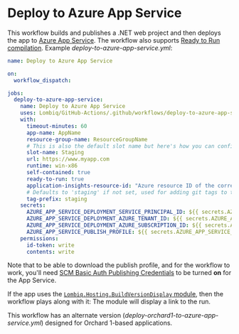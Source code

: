 # Deploy to Azure App Service

This workflow builds and publishes a .NET web project and then deploys the app to [Azure App Service](https://azure.microsoft.com/en-us/services/app-service/). The workflow also supports [Ready to Run compilation](https://learn.microsoft.com/en-us/dotnet/core/deploying/ready-to-run). Example _deploy-to-azure-app-service.yml_:

```yaml
name: Deploy to Azure App Service

on:
  workflow_dispatch:

jobs:
  deploy-to-azure-app-service:
    name: Deploy to Azure App Service
    uses: Lombiq/GitHub-Actions/.github/workflows/deploy-to-azure-app-service.yml@dev
    with:
      timeout-minutes: 60
      app-name: AppName
      resource-group-name: ResourceGroupName
      # This is also the default slot name but here's how you can configure it.
      slot-name: Staging
      url: https://www.myapp.com
      runtime: win-x86
      self-contained: true
      ready-to-run: true
      application-insights-resource-id: "Azure resource ID of the corresponding AI resource"
      # Defaults to 'staging' if not set, used for adding git tags to the deployed commit.
      tag-prefix: staging
    secrets:
      AZURE_APP_SERVICE_DEPLOYMENT_SERVICE_PRINCIPAL_ID: ${{ secrets.AZURE_APP_SERVICE_DEPLOYMENT_SERVICE_PRINCIPAL_ID }}
      AZURE_APP_SERVICE_DEPLOYMENT_AZURE_TENANT_ID: ${{ secrets.AZURE_APP_SERVICE_DEPLOYMENT_AZURE_TENANT_ID }}
      AZURE_APP_SERVICE_DEPLOYMENT_AZURE_SUBSCRIPTION_ID: ${{ secrets.AZURE_APP_SERVICE_DEPLOYMENT_AZURE_SUBSCRIPTION_ID }}
      AZURE_APP_SERVICE_PUBLISH_PROFILE: ${{ secrets.AZURE_APP_SERVICE_PUBLISH_PROFILE }}
    permissions:
      id-token: write
      contents: write
```

Note that to be able to download the publish profile, and for the workflow to work, you'll need [SCM Basic Auth Publishing Credentials](https://learn.microsoft.com/en-us/azure/app-service/configure-basic-auth-disable?tabs=portal) to be turned **on** for the App Service.

If the app uses the [`Lombiq.Hosting.BuildVersionDisplay` module](https://github.com/Lombiq/Hosting-Build-Version-Display), then the workflow plays along with it: The module will display a link to the run.

This workflow has an alternate version (_deploy-orchard1-to-azure-app-service.yml_) designed for Orchard 1-based applications.
